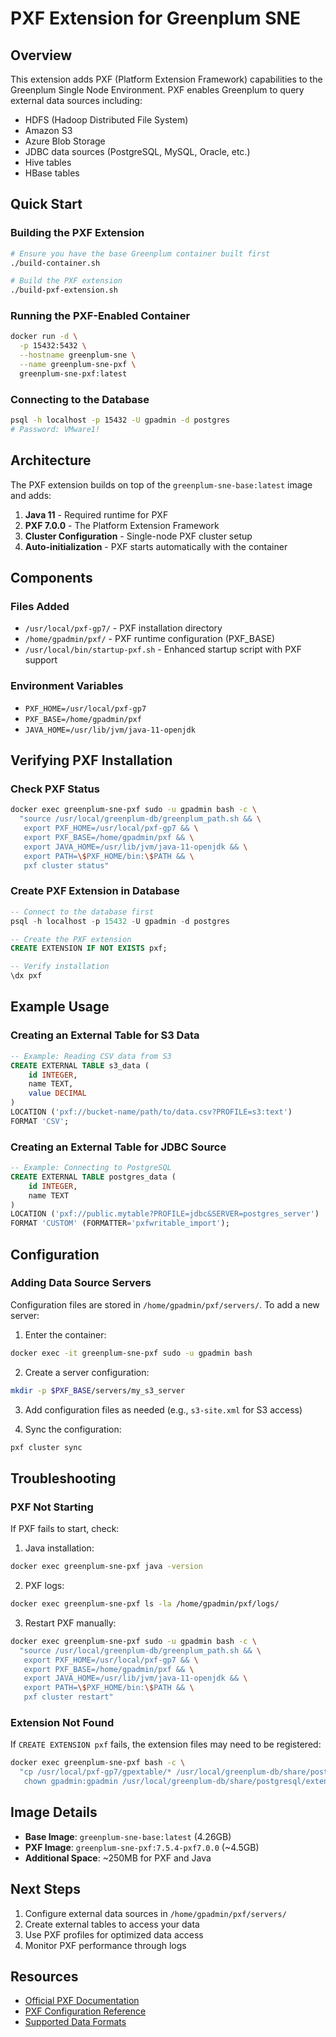 # PXF Extension for Greenplum SNE

## Overview

This extension adds PXF (Platform Extension Framework) capabilities to the Greenplum Single Node Environment. PXF enables Greenplum to query external data sources including:

- HDFS (Hadoop Distributed File System)
- Amazon S3
- Azure Blob Storage
- JDBC data sources (PostgreSQL, MySQL, Oracle, etc.)
- Hive tables
- HBase tables

## Quick Start

### Building the PXF Extension

```bash
# Ensure you have the base Greenplum container built first
./build-container.sh

# Build the PXF extension
./build-pxf-extension.sh
```

### Running the PXF-Enabled Container

```bash
docker run -d \
  -p 15432:5432 \
  --hostname greenplum-sne \
  --name greenplum-sne-pxf \
  greenplum-sne-pxf:latest
```

### Connecting to the Database

```bash
psql -h localhost -p 15432 -U gpadmin -d postgres
# Password: VMware1!
```

## Architecture

The PXF extension builds on top of the `greenplum-sne-base:latest` image and adds:

1. **Java 11** - Required runtime for PXF
2. **PXF 7.0.0** - The Platform Extension Framework
3. **Cluster Configuration** - Single-node PXF cluster setup
4. **Auto-initialization** - PXF starts automatically with the container

## Components

### Files Added

- `/usr/local/pxf-gp7/` - PXF installation directory
- `/home/gpadmin/pxf/` - PXF runtime configuration (PXF_BASE)
- `/usr/local/bin/startup-pxf.sh` - Enhanced startup script with PXF support

### Environment Variables

- `PXF_HOME=/usr/local/pxf-gp7`
- `PXF_BASE=/home/gpadmin/pxf`
- `JAVA_HOME=/usr/lib/jvm/java-11-openjdk`

## Verifying PXF Installation

### Check PXF Status

```bash
docker exec greenplum-sne-pxf sudo -u gpadmin bash -c \
  "source /usr/local/greenplum-db/greenplum_path.sh && \
   export PXF_HOME=/usr/local/pxf-gp7 && \
   export PXF_BASE=/home/gpadmin/pxf && \
   export JAVA_HOME=/usr/lib/jvm/java-11-openjdk && \
   export PATH=\$PXF_HOME/bin:\$PATH && \
   pxf cluster status"
```

### Create PXF Extension in Database

```sql
-- Connect to the database first
psql -h localhost -p 15432 -U gpadmin -d postgres

-- Create the PXF extension
CREATE EXTENSION IF NOT EXISTS pxf;

-- Verify installation
\dx pxf
```

## Example Usage

### Creating an External Table for S3 Data

```sql
-- Example: Reading CSV data from S3
CREATE EXTERNAL TABLE s3_data (
    id INTEGER,
    name TEXT,
    value DECIMAL
)
LOCATION ('pxf://bucket-name/path/to/data.csv?PROFILE=s3:text')
FORMAT 'CSV';
```

### Creating an External Table for JDBC Source

```sql
-- Example: Connecting to PostgreSQL
CREATE EXTERNAL TABLE postgres_data (
    id INTEGER,
    name TEXT
)
LOCATION ('pxf://public.mytable?PROFILE=jdbc&SERVER=postgres_server')
FORMAT 'CUSTOM' (FORMATTER='pxfwritable_import');
```

## Configuration

### Adding Data Source Servers

Configuration files are stored in `/home/gpadmin/pxf/servers/`. To add a new server:

1. Enter the container:
```bash
docker exec -it greenplum-sne-pxf sudo -u gpadmin bash
```

2. Create a server configuration:
```bash
mkdir -p $PXF_BASE/servers/my_s3_server
```

3. Add configuration files as needed (e.g., `s3-site.xml` for S3 access)

4. Sync the configuration:
```bash
pxf cluster sync
```

## Troubleshooting

### PXF Not Starting

If PXF fails to start, check:

1. Java installation:
```bash
docker exec greenplum-sne-pxf java -version
```

2. PXF logs:
```bash
docker exec greenplum-sne-pxf ls -la /home/gpadmin/pxf/logs/
```

3. Restart PXF manually:
```bash
docker exec greenplum-sne-pxf sudo -u gpadmin bash -c \
  "source /usr/local/greenplum-db/greenplum_path.sh && \
   export PXF_HOME=/usr/local/pxf-gp7 && \
   export PXF_BASE=/home/gpadmin/pxf && \
   export JAVA_HOME=/usr/lib/jvm/java-11-openjdk && \
   export PATH=\$PXF_HOME/bin:\$PATH && \
   pxf cluster restart"
```

### Extension Not Found

If `CREATE EXTENSION pxf` fails, the extension files may need to be registered:

```bash
docker exec greenplum-sne-pxf bash -c \
  "cp /usr/local/pxf-gp7/gpextable/* /usr/local/greenplum-db/share/postgresql/extension/ && \
   chown gpadmin:gpadmin /usr/local/greenplum-db/share/postgresql/extension/pxf*"
```

## Image Details

- **Base Image**: `greenplum-sne-base:latest` (4.26GB)
- **PXF Image**: `greenplum-sne-pxf:7.5.4-pxf7.0.0` (~4.5GB)
- **Additional Space**: ~250MB for PXF and Java

## Next Steps

1. Configure external data sources in `/home/gpadmin/pxf/servers/`
2. Create external tables to access your data
3. Use PXF profiles for optimized data access
4. Monitor PXF performance through logs

## Resources

- [Official PXF Documentation](https://techdocs.broadcom.com/us/en/vmware-tanzu/data-solutions/tanzu-greenplum-platform-extension-framework/6-6/gp-pxf/overview_pxf.html)
- [PXF Configuration Reference](https://techdocs.broadcom.com/us/en/vmware-tanzu/data-solutions/tanzu-greenplum-platform-extension-framework/6-6/gp-pxf/cfg_server.html)
- [Supported Data Formats](https://techdocs.broadcom.com/us/en/vmware-tanzu/data-solutions/tanzu-greenplum-platform-extension-framework/6-6/gp-pxf/access_overview.html)